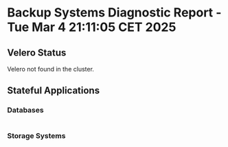 # Backup Systems Diagnostic Report - Tue Mar  4 21:11:05 CET 2025

## Velero Status
Velero not found in the cluster.

## Stateful Applications
### Databases
```
```
### Storage Systems
```
```
